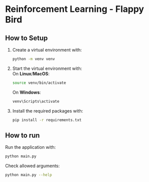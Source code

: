 # Reinforcement Learning - Flappy Bird
## How to Setup
1.  Create a virtual environment with:
    ```bash
    python -m venv venv
    ```

2.  Start the virtual environment with:  
    On **Linux**/**MacOS**:
    ```bash
    source venv/bin/activate
    ```

    On **Windows**:
    ```bash
    venv\Scripts\activate
    ```

3. Install the required packages with:
    ```bash
    pip install -r requirements.txt
    ```

## How to run
Run the application with:
```bash
python main.py
``` 

Check allowed arguments:
```bash
python main.py --help
```


